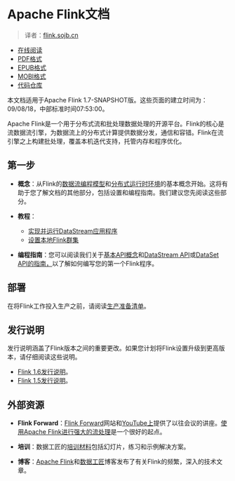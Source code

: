 

# Apache Flink文档

> 译者：[flink.sojb.cn](https://flink.sojb.cn/)

+ [在线阅读](http://flink.apachecn.org/docs/1.7-SNAPSHOT/)
+ [PDF格式](https://www.gitbook.com/download/pdf/book/wizardforcel/flink-17s-doc)
+ [EPUB格式](https://www.gitbook.com/download/epub/book/wizardforcel/flink-17s-doc)
+ [MOBI格式](https://www.gitbook.com/download/mobi/book/wizardforcel/flink-17s-doc)
+ [代码仓库](https://github.com/apachecn/flink-doc-zh)

本文档适用于Apache Flink 1.7-SNAPSHOT版。这些页面的建立时间为：09/08/18，中部标准时间07:53:00。

Apache Flink是一个用于分布式流和批处理数据处理的开源平台。Flink的核心是流数据流引擎，为数据流上的分布式计算提供数据分发，通信和容错。Flink在流引擎之上构建批处理，覆盖本机迭代支持，托管内存和程序优化。

## 第一步

*   **概念**：从Flink的[数据流编程模型](https://flink.sojb.cn/concepts/programming-model.html)和[分布式运行时环境](https://flink.sojb.cn/concepts/runtime.html)的基本概念开始。这将有助于您了解文档的其他部分，包括设置和编程指南。我们建议您先阅读这些部分。

*   **教程**：
    *   [实现并运行DataStream应用程序](https://flink.sojb.cn/tutorials/datastream_api.html)
    *   [设置本地Flink群集](https://flink.sojb.cn/tutorials/local_setup.html)
*   **编程指南**：您可以阅读我们关于[基本API概念](https://flink.sojb.cn/dev/api_concepts.html)和[DataStream API](https://flink.sojb.cn/dev/datastream_api.html)或[DataSet API的指南，](https://flink.sojb.cn/dev/batch/index.html)以了解如何编写您的第一个Flink程序。

## 部署

在将Flink工作投入生产之前，请阅读[生产准备清单](https://flink.sojb.cn/ops/production_ready.html)。

## 发行说明

发行说明涵盖了Flink版本之间的重要更改。如果您计划将Flink设置升级到更高版本，请仔细阅读这些说明。

*   [Flink 1.6发行说明](https://flink.sojb.cn/release-notes/flink-1.6.html)。
*   [Flink 1.5发行说明](https://flink.sojb.cn/release-notes/flink-1.5.html)。

## 外部资源

*   **Flink Forward**：[Flink Forward](http://flink-forward.org/)网站和[YouTube上](https://www.youtube.com/channel/UCY8_lgiZLZErZPF47a2hXMA)提供了以往会议的讲座。[使用Apache Flink进行强大的流处理](http://2016.flink-forward.org/kb_sessions/robust-stream-processing-with-apache-flink/)是一个很好的起点。

*   **培训**：数据工匠的[培训材料](http://training.data-artisans.com/)包括幻灯片，练习和示例解决方案。

*   **博客**：[Apache Flink](https://flink.apache.org/blog/)和[数据工匠](https://data-artisans.com/blog/)博客发布了有关Flink的频繁，深入的技术文章。

